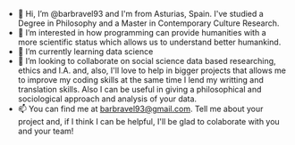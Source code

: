 - 👋 Hi, I’m @barbravel93 and I'm from Asturias, Spain. I've studied a Degree in Philosophy and a Master in Contemporary Culture Research.
- 👀 I’m interested in how programming can provide humanities with a more scientific status which allows us to understand better humankind.
- 🌱 I’m currently learning data science
- 💞️ I’m looking to collaborate on social science data based researching, ethics and I.A. and, also, I'll love to help in bigger projects that allows me to  improve my coding skills
at the same time I lend my writting and translation skills. Also I can be useful in giving a philosophical and sociological approach and analysis of your data.
- 📫 You can find me at barbravel93@gmail.com. Tell me about your project and, if I think I can be helpful, I'll be glad to colaborate with you and your team! 
